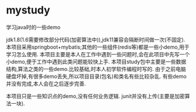 # mystudy
学习java时的一些demo

jdk1.8(1.6需要修改部分代码(加密算法中)),jdk11兼容会隔断时间做一次(不固定).
本项目采用springboot+mybatis;其他的一些组件(redis等)都是一些小demo,用于学习怎么使用.
本项目主要是本人在工作中遇到一些问题时,会在此项目中先写一个小demo,便于工作中遇到此类问题能较快上手.
本项目study包中主要是一些数据结构,算法之类的一些demo.比较基础,时本人初学软件编程时写的.
由于之前电脑硬盘坏掉,有很多demo丢失,所以项目目录(包名)和类名有些比较杂乱.
有些demo并没有完成,本人会在之后逐步完善.

本项目只是一些知识点的demo,没有任何业务逻辑.
junit并没有上传(主要是加密算法一块).